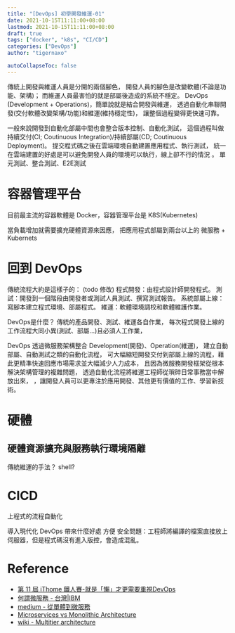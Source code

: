 ```yaml
---
title: "[DevOps] 初學開發維運-01"
date: 2021-10-15T11:11:00+08:00
lastmod: 2021-10-15T11:11:00+08:00
draft: true
tags: ["docker", "k8s", "CI/CD"]
categories: ["DevOps"]
author: "tigernaxo"

autoCollapseToc: false
---
```

傳統上開發與維運人員是分開的兩個腳色，
開發人員的腳色是改變軟體(不論是功能、架構)；
而維運人員最害怕的就是部屬後造成的系統不穩定。
DevOps (Development + Operations)，簡單說就是結合開發與維運，
透過自動化串聯開發(交付軟體改變架構/功能)和維運(維持穩定性)，
讓整個過程變得更快速可靠。

一般來說開發到自動化部屬中間也會整合版本控制、自動化測試，
這個過程叫做持續交付(CI; Coutinuous Integration)/持續部屬(CD; Coutinuous Deployment)。
提交程式碼之後在雲端環境自動建置應用程式、執行測試，
統一在雲端建置的好處是可以避免開發人員的環境可以執行，線上卻不行的情況 。
單元測試、整合測試、E2E測試

# 容器管理平台
目前最主流的容器軟體是 Docker，容器管理平台是 K8S(Kubernetes)

當負載增加就需要擴充硬體資源來因應，
把應用程式部屬到兩台以上的
微服務 + Kubernets 

# 回到 DevOps
傳統流程大約是這樣子的： (todo 修改)
程式開發：由程式設計師開發程式。
測試：開發到一個階段由開發者或測試人員測試、撰寫測試報告。
系統部屬上線：寫腳本建立程式環境、部屬程式。
維運：軟體環境調校和軟體維護作業。

DevOps是什麼？
傳統的產品開發、測試、維運各自作業，
每次程式開發上線的工作流程大同小異(測試、部屬...)且必須人工作業，

DevOps 透過微服務架構整合 Development(開發)、Operation(維運)，
建立自動部屬、自動測試之類的自動化流程，
可大幅縮短開發交付到部屬上線的流程，藉此更精準快速回應市場需求並大幅減少人力成本，
且因為微服務開發框架從根本解決架構管理的複雜問題，
透過自動化流程將維運工程師從瑣碎日常事務當中解放出來，
，讓開發人員可以更專注於應用開發、其他更有價值的工作、學習新技術。

# 硬體
## 硬體資源擴充與服務執行環境隔離

傳統維運的手法？ shell?
#  CICD
上程式的流程自動化

導入現代化 DevOps 帶來什麼好處
方便
安全問題：工程師將編譯的檔案直接放上伺服器，但是程式碼沒有進入版控，會造成混亂。

# Reference
- [第 11 屆 iThome 鐵人賽-就是「懶」才更需要重視DevOps](https://ithelp.ithome.com.tw/users/20120491/ironman/2538)
- [何謂微服務 - 台灣|IBM](https://www.ibm.com/tw-zh/cloud/learn/microservices)
- [medium - 從單體到微服務](https://yunchenli.medium.com/%E5%BE%9E%E5%96%AE%E9%AB%94%E5%88%B0%E5%BE%AE%E6%9C%8D%E5%8B%99-12e206805089)
- [Microservices vs Monolithic Architecture](https://www.mulesoft.com/resources/api/microservices-vs-monolithic)
- [wiki - Multitier architecture](https://en.wikipedia.org/wiki/Multitier_architecture#Three-tier_architecture)